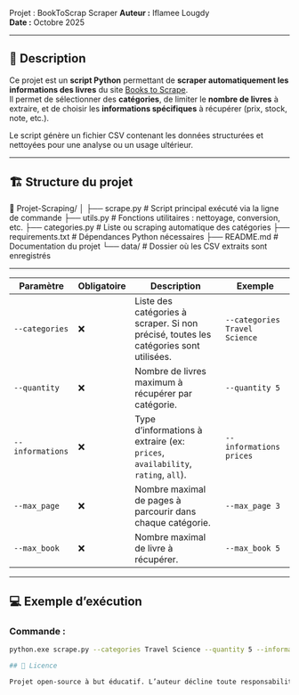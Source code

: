 Projet : BookToScrap Scraper
**Auteur :** Iflamee Lougdy  
**Date :** Octobre 2025  

---

## 🧠 Description  
Ce projet est un **script Python** permettant de **scraper automatiquement les informations des livres** du site [Books to Scrape](https://books.toscrape.com).  
Il permet de sélectionner des **catégories**, de limiter le **nombre de livres** à extraire, et de choisir les **informations spécifiques** à récupérer (prix, stock, note, etc.).  

Le script génère un fichier CSV contenant les données structurées et nettoyées pour une analyse ou un usage ultérieur.  

---

## 🏗️ Structure du projet  

📂 Projet-Scraping/
│
├── scrape.py # Script principal exécuté via la ligne de commande
├── utils.py # Fonctions utilitaires : nettoyage, conversion, etc.
├── categories.py # Liste ou scraping automatique des catégories
├── requirements.txt # Dépendances Python nécessaires
├── README.md # Documentation du projet
└── data/ # Dossier où les CSV extraits sont enregistrés

---

| Paramètre        | Obligatoire | Description                                                                            | Exemple                       |
| ---------------- | ----------- | -------------------------------------------------------------------------------------  | ----------------------------- |
| `--categories`   | ❌           | Liste des catégories à scraper. Si non précisé, toutes les catégories sont utilisées. | `--categories Travel Science` |
| `--quantity`     | ❌           | Nombre de livres maximum à récupérer par catégorie.                                   | `--quantity 5`                |
| `--informations` | ❌           | Type d’informations à extraire (ex: `prices`, `availability`, `rating`, `all`).       | `--informations prices`       |
| `--max_page`     | ❌           | Nombre maximal de pages à parcourir dans chaque catégorie.                            | `--max_page 3`                |
| `--max_book`     | ❌           | Nombre maximal de livre à récupérer.                                                  | `--max_book 5`                |

---

## 💻 Exemple d’exécution  

### Commande :
```bash
python.exe scrape.py --categories Travel Science --quantity 5 --informations prices

## 🧾 Licence

Projet open-source à but éducatif. L’auteur décline toute responsabilité quant à l’usage du script sur des sites autres que BooksToScrape.

